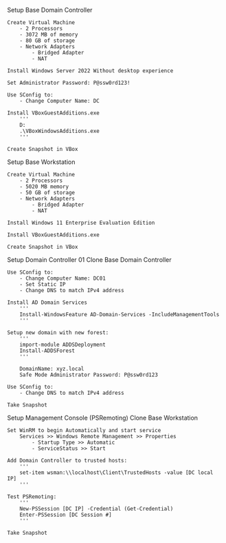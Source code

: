Setup Base Domain Controller

	Create Virtual Machine
		- 2 Processors
		- 3072 MB of memory
		- 80 GB of storage
		- Network Adapters
			- Bridged Adapter
			- NAT
			
	Install Windows Server 2022 Without desktop experience

	Set Administrator Password: P@ssw0rd123!

	Use SConfig to:
		- Change Computer Name: DC

	Install VBoxGuestAdditions.exe
		'''
		D:
		.\VBoxWindowsAdditions.exe
		'''
	
	Create Snapshot in VBox

Setup Base Workstation

	Create Virtual Machine
		- 2 Processors
		- 5020 MB memory
		- 50 GB of storage
		- Network Adapters
			- Bridged Adapter
			- NAT
			
	Install Windows 11 Enterprise Evaluation Edition
	
	Install VBoxGuestAdditions.exe
	
	Create Snapshot in VBox


Setup Domain Controller 01
	Clone Base Domain Controller

	Use SConfig to:
		- Change Computer Name: DC01
		- Set Static IP
		- Change DNS to match IPv4 address

	Install AD Domain Services
		'''
		Install-WindowsFeature AD-Domain-Services -IncludeManagementTools
		'''
		
	Setup new domain with new forest:
		'''
		import-module ADDSDeployment
		Install-ADDSForest
		'''
		
		DomainName: xyz.local
		Safe Mode Administrator Password: P@ssw0rd123

	Use SConfig to:
		- Change DNS to match IPv4 address

	Take Snapshot
	
Setup Management Console (PSRemoting)
	Clone Base Workstation
	
	Set WinRM to begin Automatically and start service
		Services >> Windows Remote Management >> Properties
			- Startup Type >> Automatic
			- ServiceStatus >> Start
	
	Add Domain Controller to trusted hosts:
		'''
		set-item wsman:\\localhost\Client\TrustedHosts -value [DC local IP]
		'''
	
	Test PSRemoting:
		'''
		New-PSSession [DC IP] -Credential (Get-Credential)
		Enter-PSSession [DC Session #]
		'''
		
	Take Snapshot